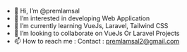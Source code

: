 - 👋 Hi, I’m @premlamsal
- 👀 I’m interested in developing Web Application
- 🌱 I’m currently learning VueJs, Laravel, Tailwind CSS
- 💞️ I’m looking to collaborate on VueJs Or Laravel Projects
- 📫 How to reach me : Contact : premlamsal2@gmail.com

<!---
premlamsal/premlamsal is a ✨ special ✨ repository because its `README.md` (this file) appears on your GitHub profile.
You can click the Preview link to take a look at your changes.
--->
